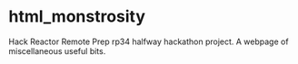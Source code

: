 # html_monstrosity
Hack Reactor Remote Prep rp34 halfway hackathon project.  A webpage of miscellaneous useful bits.
